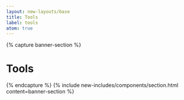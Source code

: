 ```yaml
---
layout: new-layouts/base
title: Tools
label: tools
atom: true
---
```


{% capture banner-section %}
<div class="grid-1-cols" markdown=1>
  <h1>Tools</h1>
</div>
{% endcapture %}
{% include new-includes/components/section.html
  content=banner-section
%}
